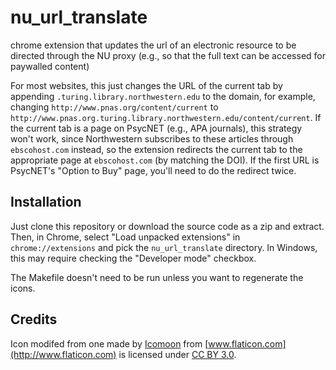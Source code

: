 nu_url_translate
================

chrome extension that updates the url of an electronic resource to be directed through the NU proxy (e.g., so that the full text can be accessed for paywalled content)

For most websites, this just changes the URL of the current tab by appending `.turing.library.northwestern.edu` to the domain, for example, changing `http://www.pnas.org/content/current` to `http://www.pnas.org.turing.library.northwestern.edu/content/current`. If the current tab is a page on PsycNET (e.g., APA journals), this strategy won't work, since Northwestern subscribes to these articles through `ebscohost.com` instead, so the extension redirects the current tab to the appropriate page at `ebscohost.com` (by matching the DOI). If the first URL is PsycNET's "Option to Buy" page, you'll need to do the redirect twice.


Installation
------------

Just clone this repository or download the source code as a zip and extract. Then, in Chrome, select "Load unpacked extensions" in `chrome://extensions` and pick the `nu_url_translate` directory. In Windows, this may require checking the "Developer mode" checkbox.

The Makefile doesn't need to be run unless you want to regenerate the icons.


Credits
-------

Icon modifed from one made by [Icomoon](http://www.icomoon.io) from [www.flaticon.com](http://www.flaticon.com) is licensed under [CC BY 3.0](http://creativecommons.org/licenses/by/3.0/).
